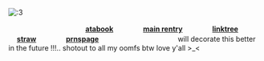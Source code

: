 
  
![:3](https://64.media.tumblr.com/48b302870f75127efe114dff59ba5adf/77a0e572a57d748e-8a/s1280x1920/b7fc9509ba3c9241f22d3d8cece5e8638ebbade7.jpg)

 ㅤㅤㅤㅤ  ㅤㅤㅤㅤ  ㅤㅤㅤ [**atabook**](https://psycho100.atabook.org/) ㅤㅤㅤㅤ  [**main rentry**](https://rentry.co/MALIPO-KINICH) ㅤㅤㅤㅤ  [**linktree**](https://linktr.ee/ivancure) ㅤㅤㅤㅤ  [**straw**](https://tzukasatenma.straw.page/) ㅤㅤㅤㅤ  [**prnspage**](https://en.pronouns.page/@vidyadhara)
  ㅤㅤㅤㅤ  ㅤㅤㅤㅤ  ㅤㅤㅤ will decorate this better in the future !!!.. shotout to all my oomfs btw love y'all >_<

 ㅤㅤㅤㅤ  ㅤㅤㅤㅤ  ㅤㅤㅤ 
  ㅤㅤㅤㅤ  ㅤㅤㅤㅤ  ㅤㅤㅤ 
   ㅤㅤㅤㅤ  ㅤㅤㅤㅤ  ㅤㅤㅤ 
    ㅤㅤㅤㅤ  ㅤㅤㅤㅤ  ㅤㅤㅤ 
    
